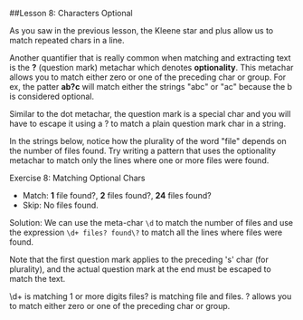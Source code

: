 ##Lesson 8: Characters Optional

As you saw in the previous lesson, the Kleene star and plus allow us to match repeated chars in a line.

Another quantifier that is really common when matching and extracting text is the **?** (question mark) metachar which denotes **optionality**. This metachar allows you to match either zero or one of the preceding char or group. For ex, the patter **ab?c** will match either the strings "abc" or "ac" because the b is considered optional.

Similar to the dot metachar, the question mark is a special char and you will have to escape it using a \? to match a plain question mark char in a string.

In the strings below, notice how the plurality of the word "file" depends on the number of files found. Try writing a pattern that uses the optionality metachar to match only the lines where one or more files were found.

Exercise 8: Matching Optional Chars

- Match: **1** file found?, **2** files found?, **24** files found?
- Skip: No files found.

Solution: We can use the meta-char `\d` to match the number of files and use the expression `\d+ files? found\?` to match all the lines where files were found.

Note that the first question mark applies to the preceding 's' char (for plurality), and the actual question mark at the end must be escaped to match the text.

\d+ is matching 1 or more digits
files? is matching file and files. ? allows you to match either zero or one of the preceding char or group. 
